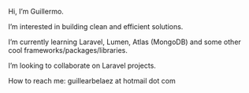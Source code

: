 Hi, I’m Guillermo.

I’m interested in building clean and efficient solutions.

I’m currently learning Laravel, Lumen, Atlas (MongoDB) and some other cool frameworks/packages/libraries.

I’m looking to collaborate on Laravel projects.

How to reach me: guillearbelaez at hotmail dot com
